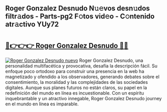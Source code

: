 ## Roger Gonzalez Desnudo N𝚞𝚎vos desn𝚞dos filtr𝚊dos - Parts-pg2 F𝚘tos vid𝚎o - C𝚘ntenido atr𝚊ctivo YUy72

# <h2><a href="http://mb6l88.tromn.icu/?c=Roger+Gonzalez+Desnudo">🔗👉👉👉 Roger Gonzalez Desnudo 🔗🔗</a></h2>

[![Roger Gonzalez Desnudo nuevo](https://i.imgur.com/pEAQMta.gif)](http://mb6l88.tromn.icu/?c=Roger+Gonzalez+Desnudo)
Roger Gonzalez Desnudo, una personalidad multifacética y provocativa, desafía la descripción fácil. Su enfoque poco ortodoxo para construir una presencia en la web ha magnetizado y ofendido a los observadores, generando debates sobre el consentimiento, la moralidad y las complejidades de las sociedades digitales. Aunque sus planes futuros no están claros, su papel en la redefinición del mundo en línea es incuestionable. Con un espíritu inquebrantable y un atractivo innegable, Roger Gonzalez Desnudo journey en el mundo en línea es imparable.
